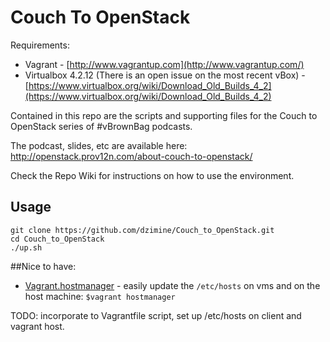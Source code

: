 # Couch To OpenStack

Requirements: 

* Vagrant - [http://www.vagrantup.com](http://www.vagrantup.com/)
* Virtualbox 4.2.12 (There is an open issue on the most recent vBox) - [https://www.virtualbox.org/wiki/Download_Old_Builds_4_2](https://www.virtualbox.org/wiki/Download_Old_Builds_4_2)



Contained in this repo are the scripts and supporting files for the Couch to OpenStack series of #vBrownBag podcasts.

The podcast, slides, etc are available here: http://openstack.prov12n.com/about-couch-to-openstack/

Check the Repo Wiki for instructions on how to use the environment.

## Usage

	git clone https://github.com/dzimine/Couch_to_OpenStack.git
	cd Couch_to_OpenStack
	./up.sh

##Nice to have:
* [Vagrant.hostmanager](https://github.com/smdahlen/vagrant-hostmanager) - easily update the `/etc/hosts` on vms and on the host machine: `$vagrant hostmanager` 
        
TODO: incorporate to Vagrantfile script, set up /etc/hosts on client and vagrant host. 
